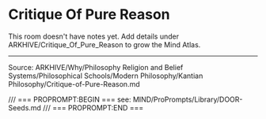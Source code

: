 # Critique Of Pure Reason

This room doesn't have notes yet. Add details under ARKHIVE/Critique_Of_Pure_Reason to grow the Mind Atlas.

---
Source: ARKHIVE/Why/Philosophy Religion and Belief Systems/Philosophical Schools/Modern Philosophy/Kantian Philosophy/Critique-of-Pure-Reason.md

/// === PROPROMPT:BEGIN ===
see: MIND/ProPrompts/Library/DOOR-Seeds.md
/// === PROPROMPT:END ===
